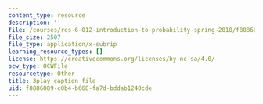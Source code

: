 ```yaml
---
content_type: resource
description: ''
file: /courses/res-6-012-introduction-to-probability-spring-2018/f8886089c0b4b668fa7dbddab1240cde_N61FzRr2so0.srt
file_size: 2507
file_type: application/x-subrip
learning_resource_types: []
license: https://creativecommons.org/licenses/by-nc-sa/4.0/
ocw_type: OCWFile
resourcetype: Other
title: 3play caption file
uid: f8886089-c0b4-b668-fa7d-bddab1240cde
---
```

